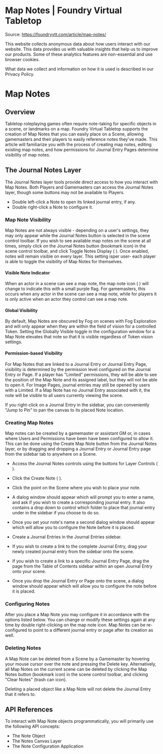 # Map Notes | Foundry Virtual Tabletop

Source: https://foundryvtt.com/article/map-notes/

This website collects anonymous data about how users interact with our website. This data provides us with 
        valuable insights that help us to improve our products. Some of these analytics features are non-essential 
        and use browser cookies.

What data we collect and information on how it is used is described in our 
        Privacy Policy.


# Map Notes


## 


## Overview

Tabletop roleplaying games often require note-taking for specific objects in a scene, or landmarks on a map. Foundry Virtual Tabletop supports the creation of Map Notes that you can easily place on a Scene, allowing gamemasters and their players to easily reference notes they've made. This article will familiarize you with the process of creating map notes, editing existing map notes, and how permissions for Journal Entry Pages determine visibility of map notes.


## The Journal Notes Layer

The Journal Notes layer tools provide direct access to how you interact with Map Notes. Both Players and Gamemasters can access the Journal Notes layer, though some buttons may not be available to Players.

- Double left-click a Note to open its linked journal entry, if any.
- Double right-click a Note to configure it.


### Map Note Visibility

Map Notes are not always visible - depending on a user's settings, they may only appear while the Journal Notes button is selected in the scene control toolbar. If you wish to see available map notes on the scene at all times, simply click on the Journal Notes button (bookmark icon) in the scene control toolbar, and click Toggle Notes Display ( ). Once enabled, notes will remain visible on every layer. This setting isper user- each player is able to toggle the visibility of Map Notes for themselves.


#### Visible Note Indicator

When an actor in a scene can see a map note, the map note icon ( ) will change to indicate this with a small purple flag. For gamemasters, this occurs when any actor in the scene can see a map note, while for players it is only active when an actor they control can see a map note.


#### Global Visibility

By default, Map Notes are obscured by Fog on scenes with Fog Exploration and will only appear when they are within the field of vision for a controlled Token. Setting the Globally Visible toggle in the configuration window for a Map Note elevates that note so that it is visible regardless of Token vision settings.


#### Permission-based Visibility

For Map Notes that are linked to a Journal Entry or Journal Entry Page, visibility is determined by the permission level configured on the Journal Entry or Page. If a player has "Limited" permissions, they will be able to see the position of the Map Note and its assigned label, but they will not be able to open it. For Image Pages, journal entries may still be opened by users with a Limited. If a Map Note has no Journal Entry associated with it, the note will be visible to all users currently viewing the scene.

If you right-click on a Journal Entry in the sidebar, you can conveniently "Jump to Pin" to pan the canvas to its placed Note location.


### Creating Map Notes

Map notes can be created by a gamemaster or assistant GM or, in cases where Users and Permissions have been have been configured to allow it. This can be done using the Create Map Note button from the Journal Notes layer, or by dragging and dropping a Journal Entry or Journal Entry page from the sidebar tab to anywhere on a Scene.

- Access the Journal Notes controls using the buttons for Layer Controls ( ).
- Click the Create Note ( ).
- Click the point on the Scene where you wish to place your note.
- A dialog window should appear which will prompt you to enter a name, and ask if you wish to create a corresponding journal entry. It also contains a drop down to control which folder to place that journal entry under in the sidebar if you choose to do so.
- Once you set your note's name a second dialog window should appear which will allow you to configure the Note before it is placed.

- Create a Journal Entries in the Journal Entries sidebar.
- If you wish to create a link to the complete Journal Entry, drag your newly created journal entry from the sidebar onto the scene.
- If you wish to create a link to a specific Journal Entry Page, drag the page from the Table of Contents sidebar within an open Journal Entry onto your scene.
- Once you drop the Journal Entry or Page onto the scene, a dialog window should appear which will allow you to configure the note before it is placed.


### Configuring Notes

After you place a Map Note you may configure it in accordance with the options listed below. You can change or modify these settings again at any time by double right-clicking on the map note icon. Map Notes can be re-configured to point to a different journal entry or page after its creation as well.


### Deleting Notes

A Map Note can be deleted from a Scene by a Gamemaster by hovering your mouse cursor over the note and pressing the Delete key. Alternatively, all Map Notes on the current scene can be deleted by clicking the Map Notes button (bookmark icon) in the scene control toolbar, and clicking "Clear Notes" (trash can icon).

Deleting a placed object like a Map Note will not delete the Journal Entry that it refers to.


## API References

To interact with Map Note objects programmatically, you will primarily use the following API concepts:

- The  Note Object
- The  Notes Canvas Layer
- The  Note Configuration Application

